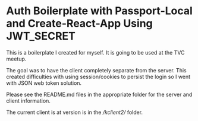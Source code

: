 # Auth Boilerplate with Passport-Local and Create-React-App Using JWT_SECRET

This is a boilerplate I created for myself. It is going to be used at the TVC meetup.

The goal was to have the client completely separate from the server. This created difficulties with using session/cookies to persist the login so I went with JSON web token solution.

Please see the README.md files in the appropriate folder for the server and client information.

The current client is at version is in the */kclient2/* folder.
